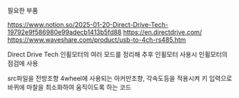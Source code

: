 필요한 부품

https://www.notion.so/2025-01-20-Direct-Drive-Tech-19792e9f586980e99adecb1413b5fd88
https://en.directdrive.com/
https://www.waveshare.com/product/usb-to-4ch-rs485.htm

Direct Drive Tech 인휠모터의 여러 모드를 정리해
추후 인휠모터 사용시 인휠모터의 점검에 사용

src파일을 전방조향 4wheel에 사용되는 아커만조향, 각속도등을 적용시켜 키 입력으로 바퀴에 마찰을 최소화하여 움직이도록 하는 코드
